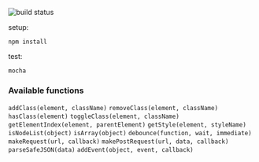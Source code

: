 ![build status](https://travis-ci.org/elisiondesign/helpers-library.svg?branch=master)

setup:

`npm install`

test:

`mocha`

### Available functions

`addClass(element, className)`
`removeClass(element, className)`
`hasClass(element)`
`toggleClass(element, className)`
`getElementIndex(element, parentElement)`
`getStyle(element, styleName)`
`isNodeList(object)`
`isArray(object)`
`debounce(function, wait, immediate)`
`makeRequest(url, callback)`
`makePostRequest(url, data, callback)`
`parseSafeJSON(data)`
`addEvent(object, event, callback)`
